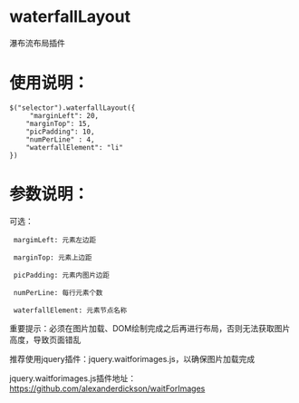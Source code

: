 waterfallLayout
===============

瀑布流布局插件

 使用说明：
===============

    $("selector").waterfallLayout({
         "marginLeft": 20,
        "marginTop": 15,
        "picPadding": 10,
        "numPerLine" : 4,
        "waterfallElement": "li"
    })
    
 参数说明：
===============

 可选：
 
     margimLeft: 元素左边距
     
     marginTop: 元素上边距
     
     picPadding: 元素内图片边距
     
     numPerLine: 每行元素个数
     
     waterfallElement: 元素节点名称
     
     
 重要提示：必须在图片加载、DOM绘制完成之后再进行布局，否则无法获取图片高度，导致页面错乱
 
 推荐使用jquery插件：jquery.waitforimages.js，以确保图片加载完成
 
 jquery.waitforimages.js插件地址：https://github.com/alexanderdickson/waitForImages

